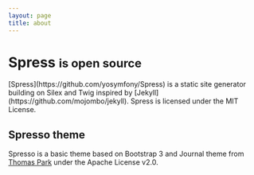 ```yaml
---
layout: page
title: about
---
```

<div class="page-header">
  <h1>Spress <small>is open source</small></h1>
</div>
[Spress](https://github.com/yosymfony/Spress) is a static site generator building 
on Silex and Twig inspired by [Jekyll](https://github.com/mojombo/jekyll). Spress is
licensed under the MIT License.

Spresso theme
-------------
Spresso is a basic theme based on Bootstrap 3 and Journal theme from [Thomas Park](http://thomaspark.me/) 
under the Apache License v2.0.